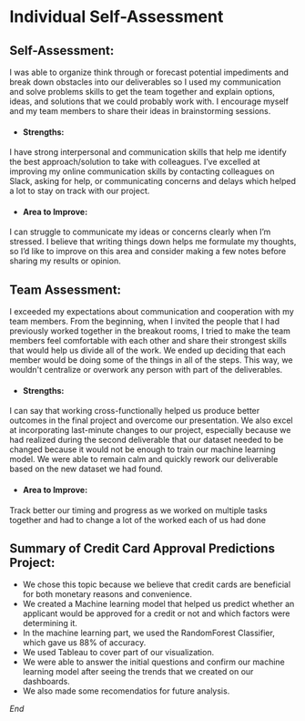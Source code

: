 # Individual Self-Assessment


## Self-Assessment:
I was able to organize think through or forecast potential impediments and break down obstacles into our deliverables so I used my communication and solve problems skills to get the team together and explain options, ideas, and solutions that we could probably work with.
I encourage myself and my team members to share their ideas in brainstorming sessions. 
- #### Strengths:
I have strong interpersonal and communication skills that help me identify the best approach/solution to take with colleagues.
I’ve excelled at improving my online communication skills by contacting colleagues on Slack, asking for help, or communicating concerns and delays which helped a lot to stay on track with our project.
- #### Area to Improve: 
I can struggle to communicate my ideas or concerns clearly when I’m stressed. I believe that writing things down helps me formulate my thoughts, so I’d like to improve on this area and consider making a few notes before sharing my results or opinion.

## Team Assessment:
I exceeded my expectations about communication and cooperation with my team members. From the beginning, when I invited the people that I had previously worked together in the breakout rooms, I tried to make the team members feel comfortable with each other and share their strongest skills that would help us divide all of the work. We ended up deciding that each member would be doing some of the things in all of the steps. This way, we wouldn't centralize or overwork any person with part of the deliverables. 

- #### Strengths:
 I can say that working cross-functionally helped us produce better outcomes in the final project and overcome our presentation. We also excel at incorporating last-minute changes to our project, especially because we had realized during the second deliverable that our dataset needed to be changed because it would not be enough to train our machine learning model. We were able to remain calm and quickly rework our deliverable based on the new dataset we had found.  
- #### Area to Improve:
 Track better our timing and progress as we worked on multiple tasks together and had to change a lot of the worked each of us had done
 
 ## Summary of Credit Card Approval Predictions Project:
 - We chose this topic because we believe that credit cards are beneficial for both monetary reasons and convenience.
 - We created a Machine learning model that helped us predict whether an applicant would be approved for a credit or not and which factors were determining it. 
 - In the machine learning part, we used the RandomForest Classifier, which gave us 88% of accuracy.
 - We used Tableau to cover part of our visualization.
 - We were able to answer the initial questions and confirm our machine learning model after seeing the trends that we created on our dashboards. 
 - We also made some recomendatios for future analysis.

*End*
 
